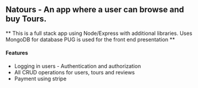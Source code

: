 ## Natours - An app where a user can browse and buy Tours.

** 
This is a full stack app using Node/Express with additional libraries. 
Uses MongoDB for database
PUG is used for the front end presentation
**
#### Features
  * Logging in users - Authentication and authorization
  * All CRUD operations for users, tours and reviews
  * Payment using stripe